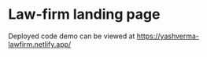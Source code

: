 # Law-firm landing page

Deployed code demo can be viewed at https://yashverma-lawfirm.netlify.app/
